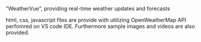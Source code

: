 "WeatherVue", providing real-time weather updates and forecasts

html, css, javascript files are provide with utilizing OpenWeatherMap API perfomred on VS code IDE. Furthermore sample images and videos are also provided. 
